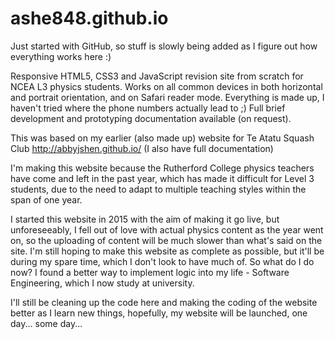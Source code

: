 # ashe848.github.io

Just started with GitHub, so stuff is slowly being added as I figure out how everything works here :)

Responsive HTML5, CSS3 and JavaScript revision site from scratch for NCEA L3 physics students. Works on all common devices in both horizontal and portrait orientation, and on Safari reader mode.
Everything is made up, I haven't tried where the phone numbers actually lead to ;)
Full brief development and prototyping documentation available (on request).

This was based on my earlier (also made up) website for Te Atatu Squash Club http://abbyjshen.github.io/ (I also have full documentation)



I'm making this website because the Rutherford College physics teachers have come and left in the past year, which has made it difficult for Level 3 students, due to the need to adapt to multiple teaching styles within the span of one year.

I started this website in 2015 with the aim of making it go live, but unforeseeably, I fell out of love with actual physics content as the year went on, so the uploading of content will be much slower than what's said on the site. I'm still hoping to make this website as complete as possible, but it'll be during my spare time, which I don't look to have much of. So what do I do now? I found a better way to implement logic into my life - Software Engineering, which I now study at university.

I'll still be cleaning up the code here and making the coding of the website better as I learn new things, hopefully, my website will be launched, one day... some day...
